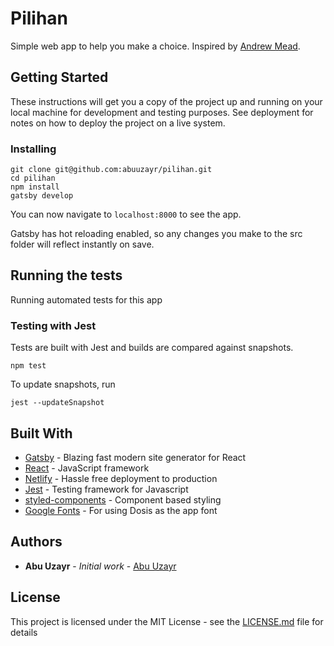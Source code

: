 # Pilihan

Simple web app to help you make a choice. Inspired by [Andrew Mead](https://mead.io).

## Getting Started

These instructions will get you a copy of the project up and running on your local machine for development and testing purposes. See deployment for notes on how to deploy the project on a live system.

### Installing

```
git clone git@github.com:abuuzayr/pilihan.git
cd pilihan
npm install
gatsby develop
```

You can now navigate to `localhost:8000` to see the app. 

Gatsby has hot reloading enabled, so any changes you make to the src folder will reflect instantly on save.

## Running the tests

Running automated tests for this app

### Testing with Jest

Tests are built with Jest and builds are compared against snapshots.

```
npm test
```

To update snapshots, run

```
jest --updateSnapshot
```

## Built With

* [Gatsby](https://www.gatsbyjs.org/) - Blazing fast modern site generator for React
* [React](https://reactjs.org/) - JavaScript framework
* [Netlify](https://www.netlify.com/) - Hassle free deployment to production
* [Jest](https://jestjs.io/) - Testing framework for Javascript
* [styled-components](https://www.styled-components.com/) - Component based styling
* [Google Fonts](https://fonts.google.com/) - For using Dosis as the app font

## Authors

* **Abu Uzayr** - *Initial work* - [Abu Uzayr](https://github.com/abuuzayr)

## License

This project is licensed under the MIT License - see the [LICENSE.md](LICENSE.md) file for details
